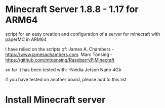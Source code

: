 # Minecraft Server 1.8.8 - 1.17 for ARM64

script for an easy creation and configuration of a server for minecraft with paperMC in ARM64

I have relied on the scripts of:
James A. Chambers - https://www.jamesachambers.com.
Marc Tönsing - https://github.com/mtoensing/RaspberryPiMinecraft

so far it has been tested with:
-Nvidia Jetson Nano 4Gb

if you have tested on another board, please add to this list

# Install Minecraft server


